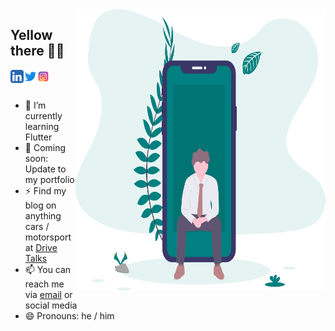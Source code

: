 <img align="right" src="https://raw.githubusercontent.com/itsmordecai/itsmordecai/master/assets/images/seat-in-mobile.svg" height="450px" width="400px">

## Yellow there 👋😂

<a href="https://linkedin.com/in/itsmordecai">
  <img align="left" alt="Mordecai Kipng'etich | LinkedIn" width="21px" height="21px" src="https://raw.githubusercontent.com/itsmordecai/itsmordecai/master/assets/social-icons/linkedin.svg" />
</a>
<a href="https://twitter.com/itsmordecai_">
  <img align="left" alt="Mordecai Kipng'etich | Twitter" width="21px" height="21px" src="https://raw.githubusercontent.com/itsmordecai/itsmordecai/master/assets/social-icons/twitter.svg" />
</a>
<a href="https://instagram.com/itsmordecai_">
  <img align="left" alt="Mordecai Kipng'etich | Instagram" width="21px" height="21px" src="https://raw.githubusercontent.com/itsmordecai/itsmordecai/master/assets/social-icons/instagram.svg" />
</a>

<br/>
<br/>

- 🌱 I’m currently learning Flutter
- 💬 Coming soon: Update to my portfolio
- ⚡ Find my blog on anything cars / motorsport at [Drive Talks](https://drivetalks.car.blog)
- 📫 You can reach me via [email](mailto:mordecai.kipngetich@gmail.com) or social media
- 😄 Pronouns: he / him

<!--
- 🔭 I’m currently working on ...
- 👯 I’m looking to collaborate on ...
- 🤔 I’m looking for help with ...
- 💬 Ask me about ...
- ⚡ Fun fact: ...
-->

